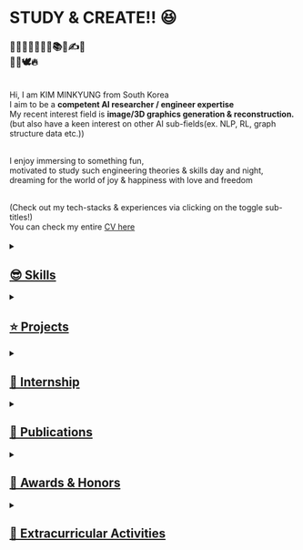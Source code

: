 <!-- ![header](https://capsule-render.vercel.app/api?type=waving&color=FFa9a0&height=150&section=header&text=🍑(˶ˆᗜˆ˵)🍑&fontColor=FFFFFF&fontSize=40&&&animation=twinkling) -->
<!-- https://simpleicons.org/?q=react -->

<!--
<div align="center">
 <img src="https://github.com/yulleta/yulleta/assets/81565724/b8053488-8890-4c91-b890-f189fd8ccb25" width="150" height="150" alt="코딩베리 프사" />
</div>
-->

<h1 align="left" >
 STUDY & CREATE!! 😆
</h1>

<h3 align="left">
🤩💫🎈✨🧠🚩📂📚🎨✍💡 <br/>
🤍💞🕊️🔥
</h3>
<br/>
<div align="left">
 Hi, I am KIM MINKYUNG from South Korea <br/>
 I aim to be a <strong>competent AI researcher / engineer expertise</strong> <br/>
 My recent interest field is <strong>image/3D graphics generation & reconstruction.</strong> <br/>
 (but also have a keen interest on other AI sub-fields(ex. NLP, RL, graph structure data etc.)) <br/><br/>
 
 I enjoy immersing to something fun, <br/>
 motivated to study such engineering theories & skills day and night, <br/>
 dreaming for the world of joy & happiness with love and freedom <br/>
</div>

<br/>

<div>
 (Check out my tech-stacks & experiences via clicking on the toggle sub-titles!) <br/>
 You can check my entire <a href="https://admitted-storm-2c4.notion.site/Minkyung-Kim-a4ad62d44e5f43ca8c564a89d2f9007e?pvs=4">CV here
</div>

<br/>

<details>
 <summary><h2 align="left">😎 Skills</h2></summary>
 <ul>
  <h4 align="left">Bigdata/AI knowledge background confidence</h4>
   <table>
     <tr>
       <td><strong>⚙️Machine Learning</strong></td>
       <td>⭐⭐⭐⭐</td>
     </tr>
     <tr>
       <td><strong>📊Analysis</strong></td>
       <td>⭐⭐⭐</td>
     </tr>
     <tr>
       <td><strong>🗣NLP</strong></td>
       <td>⭐⭐⭐</td>
     </tr>
     <tr>
       <td><strong>🖼️CV</strong></td>
       <td>⭐⭐⭐</td>
     </tr>
     <tr>
       <td><strong>🦾RL</strong></td>
       <td>⭐⭐⭐</td>
     </tr>
     <tr>
       <td><strong>🤖Multi-modal</strong></td>
       <td>⭐⭐</td>
     </tr>
     <tr>
       <td><strong>📐LinearAlgebra_Calculus_Statistics</strong></td>
       <td>⭐⭐</td>
     </tr>
   </table>

   
  <h4 align="left">ML/DL</h4>
   <div align="left">
     <img src="https://img.shields.io/badge/scikit--learn-F7931E.svg?style=for-the-badge&logo=scikit-learn&logoColor=white" />&nbsp
     <img src="https://img.shields.io/badge/pytorch-EE4C2C.svg?style=for-the-badge&logo=pytorch&logoColor=white" />&nbsp
     <img src="https://img.shields.io/badge/keras-D00000.svg?style=for-the-badge&logo=keras&logoColor=white" />&nbsp
     <img src="https://img.shields.io/badge/tensorflow-FF6F00.svg?style=for-the-badge&logo=tensorflow&logoColor=white" />&nbsp
   </div>
   <h4 align="left">Data Analysis</h4>
   <div align="left">
     <img src="https://img.shields.io/badge/numpy-013243.svg?style=for-the-badge&logo=numpy&logoColor=white" />&nbsp
     <img src="https://img.shields.io/badge/pandas-150458.svg?style=for-the-badge&logo=pandas&logoColor=white" />&nbsp
     <img src="https://img.shields.io/badge/matplotlib-005A9C.svg?style=for-the-badge&logo=matplotlib&logoColor=white" />&nbsp
     <img src="https://img.shields.io/badge/seaborn-3776AB.svg?style=for-the-badge&logo=python&logoColor=white" />&nbsp
   </div>
   <h4 align="left">Programming</h4>
   <div align="left">
     <img src="https://img.shields.io/badge/react-20232a.svg?style=for-the-badge&logo=react&logoColor=61DAFB" />&nbsp
     <img src="https://img.shields.io/badge/react_native-20232a.svg?style=for-the-badge&logo=react&logoColor=61DAFB" />&nbsp <br/>
     <img src="https://img.shields.io/badge/node.js-339933.svg?style=for-the-badge&logo=nodedotjs&logoColor=white" />&nbsp
     <img src="https://img.shields.io/badge/django-092E20.svg?style=for-the-badge&logo=django&logoColor=white" />&nbsp
     <img src="https://img.shields.io/badge/flask-000000.svg?style=for-the-badge&logo=flask&logoColor=white" />&nbsp <br/>
     <img src="https://img.shields.io/badge/python-3776AB.svg?style=for-the-badge&logo=python&logoColor=white" />&nbsp
     <img src="https://img.shields.io/badge/java-007396.svg?style=for-the-badge&logo=java&logoColor=white" />&nbsp
     <img src="https://img.shields.io/badge/c-A8B9CC.svg?style=for-the-badge&logo=c&logoColor=white" />&nbsp
   </div>
 </ul>
</details>

<details>
 <summary><h2 align="left">⭐ Projects</h2></summary>
 <ul>
  <div align="left" width="100%">
   <table>
       <thead>
           <tr>
               <th>Organization</th>
               <th>Work</th>
               <th>Position</th>
               <th>Date</th>
           </tr>
       </thead>
       <tbody>
           <tr>
               <td>빅데이터 연합 동아리 BOAZ</td>
               <td>GA 기반 최적화, user-item graph data based LLM Recsys fine-tuned with LoRA, 리뷰 데이터 분석 기반 Langchain을 이용한 영양제 추천 챗봇</td>
               <td>
                <strong>💡Ideation Leader</strong><br/> 
                <strong>📊Analysis</strong><br/>
                <strong>🗣NLP</strong> : LLM fine-tuning(LoRA)<br/> 
                <strong>🌐API</strong> : GPT3 <br/>
                <strong>👩🏻‍💻Implement</strong> : FE&BE
               </td>
               <td>2024.01 ~ 2024.07.27</td>
           </tr>
           <tr>
               <td>GDSC Solution Challenge 2024</td>
               <td>TRUETREE - 거짓 뉴스 판별 및 뉴스 기사 독해 & 단어 학습을 통한 독해력&비판적 사고 향상 앱</td>
               <td>
                <strong>💡Ideation Leader</strong> <br/>
                <strong>🗣NLP</strong> : KoBERT(embedding) <br/>
                <strong>🌐API</strong> : Gemini, youtube API, crawling <br/>
                <strong>👩🏻‍💻Implement</strong> : ML model serving(GCP), FE
               </td>
               <td>2024.01 ~ 2024.06</td>
           </tr>
           <tr>
               <td>SMWU 데이터분석 동아리 DACOS</td>
               <td>ImageBuzzy - CLIP 모델을 이용한 챗봇 기반 갤러리 내 이미지 검색 서비스</td>
               <td>
                <strong>💡Ideation Leader</strong> <br/>
                <strong>🤖Multi-modal</strong> : CLIP<br/>
                <strong>👩🏻‍💻Implement</strong> : FE&BE
               </td>
               <td>2023.12 ~ 2024.01</td>
           </tr>
           <tr>
               <td>ICT 멘토링 스마트해상물류 프로젝트</td>
               <td>강화학습을 이용한 최적의 항만 화물차 입항 스케줄링 시스템 개발</td>
               <td>
                <strong>💡Ideation Leader</strong><br/>
                <strong>📊Analysis</strong> : Time-series data<br/>
                <strong>🦾RL</strong> : Alphago-zero<br/>
                <strong>👩🏻‍💻Implement</strong> : FE&BE
               </td>
               <td>2023.03 ~ 2023.11</td>
           </tr>
           <tr>
               <td>ICT 멘토링 스마트해상물류 프로젝트</td>
               <td>라즈베리 파이, VGG-KFace를 이용한 한국인 얼굴 인식을 이용한 출입 시스템</td>
               <td>
                <strong>🖼️CV</strong> : VggFace fine-tuning, contrastive learning<br/>
                <strong>👩🏻‍💻Implement</strong> : RasberryPi, VggFace
               </td>
               <td>2023.03 ~ 2023.11</td>
           </tr>
           <tr>
               <td>숙명여자대학교 제 2회 해커톤 대회</td>
               <td>누리봄 웹 서비스 개발</td>
               <td>
                <strong>👩🏻‍💻Implement</strong> : FE&BE </td>
               <td>2022.08.27 ~ 2022.08.24</td>
           </tr>
           <tr>
               <td>마켓컬리 해커톤</td>
               <td>마켓컬리’s 오밀조밀 웹 서비스 개발</td>
               <td>
                <strong>👩🏻‍💻Implement</strong> : FE, DB ERD</td>
               <td>2021.12.01 ~ 2022.02.20</td>
           </tr>
       </tbody>
   </table>
   </div>
 </ul>
</details>

<details>
 <summary><h2 align="left">💼 Internship</h2></summary>
 <ul>
  <div align="left" width="100%">
   <table>
       <thead>
           <tr>
               <th>Job</th>
               <th>Organization</th>
               <th>Work</th>
               <th>Date</th>
           </tr>
       </thead>
       <tbody>
            <tr>
               <td>SMWU 학부 인턴</td>
               <td>AI VISION LAB</td>
               <td>매주 이미지/3D 그래픽스 생성 관련 논문 리딩 & 리뷰</td>
               <td>2024.04 ~ </td>
           </tr>
           <tr>
               <td>산학협력 프로젝트 산학 학생 인턴</td>
               <td>㈜오토메스텔스타</td>
               <td>ROS2, unity, 신호 퓨전 처리 기술 인공지능을 이용한 자율이동로봇(AMR) 기반의 디지털 트윈 시스템 설계 및 제어</td>
               <td>2024.03 ~ 2024.10.31</td>
           </tr>
           <tr>
               <td>산학협력 프로젝트 산학 학생 인턴</td>
               <td>㈜튜터러스랩스</td>
               <td>LLM, multi-agent based HFRL을 이용한 학습 교구 개발</td>
               <td>2024.03 ~ 2024.08.31</td>
           </tr>
       </tbody>
   </table>
   </div>
 </ul>
</details>

<details>
 <summary><h2 align="left">📃 Publications</h2></summary>
 <ul>
  <div align="left" width="100%">
   <table>
       <thead>
           <tr>
               <th>Publication</th>
               <th>Date</th>
           </tr>
       </thead>
       <tbody>
           <tr>
               <td>몬테카를로 시뮬레이션, 알파고 제로, 베이즈 정리를 이용한 최적의 항만 화물차 입항 스케줄링 시스템에 대한 연구(ACK 2023 / 한국정보처리학회)</td>
               <td>2023.11</td>
           </tr>
           <tr>
               <td>VGG-Kface : VGG-Face를 이용한 한국인 얼굴 인식에 관한 최적화 연구(ACK 2023 / 한국정보처리학회)</td>
               <td>2023.11</td>
           </tr>
       </tbody>
   </table>
  </div>
 </ul>
</details>

<details>
 <summary><h2 align="left">🏅 Awards & Honors</h2></summary>
 <ul>
  <div align="left" width="100%">
    <table>
        <thead>
            <tr>
                <th>Awards & Honors</th>
                <th>Date</th>
            </tr>
        </thead>
        <tbody>
            <tr>
                <td>GDSC Solution Challenge 2024 Top100</td>
                <td>2024.01 ~ 2024.05</td>
            </tr>
            <tr>
                <td>DACON 합성데이터 기반 객체 탐지 AI 경진대회 (상위 4~6프로 달성)</td>
                <td>2023.05.08 ~ 2023.06.19</td>
            </tr>
            <tr>
                <td>숙명여자대학교 제 2회 해커톤 대회 최우수상(2~3등) (전학년 참여)</td>
                <td>2022.08.27~2022.08.28</td>
            </tr>
        </tbody>
    </table>
   </div>
 </ul>
</details>

<details>
 <summary><h2 align="left">🚩 Extracurricular Activities</h2></summary>
 <ul>
  <div align="left" width="100%">
    <table>
        <thead>
            <tr>
                <th>Organization</th>
                <th>Date</th>
            </tr>
        </thead>
        <tbody>
            <tr>
                <td>빅데이터 연합동아리 BOAZ</td>
                <td>2023.07 ~ 2024.07</td>
            </tr>
            <tr>
                <td>SMWU 빅데이터 동아리 DACOS</td>
                <td>2022.08~2024.02</td>
            </tr>
            <tr>
                <td>교내 개발 중앙 동아리 SOLUX</td>
                <td>2021.03~2022.02</td>
            </tr>
        </tbody>
    </table>
  </div>
 </ul>
</details>

